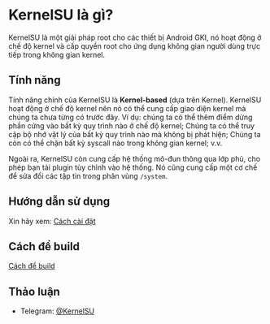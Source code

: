 # KernelSU là gì?

KernelSU là một giải pháp root cho các thiết bị Android GKI, nó hoạt động ở chế độ kernel và cấp quyền root cho ứng dụng không gian người dùng trực tiếp trong không gian kernel.

## Tính năng

Tính năng chính của KernelSU là **Kernel-based** (dựa trên Kernel). KernelSU hoạt động ở chế độ kernel nên nó có thể cung cấp giao diện kernel mà chúng ta chưa từng có trước đây. Ví dụ: chúng ta có thể thêm điểm dừng phần cứng vào bất kỳ quy trình nào ở chế độ kernel; Chúng ta có thể truy cập bộ nhớ vật lý của bất kỳ quy trình nào mà không bị phát hiện; Chúng ta còn có thể chặn bất kỳ syscall nào trong không gian kernel; v.v.

Ngoài ra, KernelSU còn cung cấp hệ thống mô-đun thông qua lớp phủ, cho phép bạn tải plugin tùy chỉnh vào hệ thống. Nó cũng cung cấp một cơ chế để sửa đổi các tập tin trong phân vùng `/system`.

## Hướng dẫn sử dụng

Xin hãy xem: [Cách cài đặt](installation)

## Cách để build

[Cách để build](how-to-build)

## Thảo luận

- Telegram: [@KernelSU](https://t.me/KernelSU)
